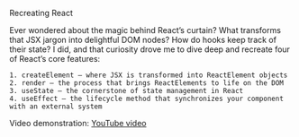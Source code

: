 Recreating React

Ever wondered about the magic behind React’s curtain? What transforms that JSX jargon into delightful DOM nodes? How do hooks keep track of their state? I did, and that curiosity drove me to dive deep and recreate four of React’s core features:

    1. createElement — where JSX is transformed into ReactElement objects
    2. render — the process that brings ReactElements to life on the DOM
    3. useState — the cornerstone of state management in React
    4. useEffect — the lifecycle method that synchronizes your component with an external system

Video demonstration: [YouTube video](https://www.youtube.com/watch?v=BU37lgD28lU&feature=youtu.be)
